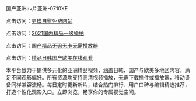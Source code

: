国产亚洲av片亚洲-0710XE

点击访问：<a href="https://heiliaozj3tjd.pages.dev">男模自慰免费网站</a>

点击访问：<a href="https://heiliaoe8ajia.pages.dev">2021国内精品一级揄拍</a>

点击访问：<a href="https://heiliaoxqkkct.pages.dev">国产精品无码无卡无需播放器</a>

点击访问：<a href="https://heiliaoxwd5i8.pages.dev">精品日韩国产欧美在线观看</a>

本平台致力于提供多元化的亚洲精品视频，涵盖日韩、国产与欧美多地区内容，满足不同观影偏好。所有资源均支持高清视频播放，无需下载插件或播放器，移动设备同样兼容流畅。每日定时更新新片，结合热门排行、用户口碑与编辑精选推荐，打造个性化观影入口。立即浏览，畅享你的专属视觉空间。

<span style="display:none;">[Canonical link](https://github.com/tgb20250710/tgb1 )</span>
